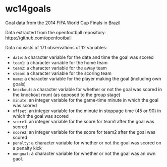 wc14goals
=========

Goal data from the 2014 FIFA World Cup Finals in Brazil

Data extracted from the openfootball repository: https://github.com/openfootball

Data consists of 171 observations of 12 variables:

* `date`: a character variable for the date and time the goal was scored
* `team1`: a character variable for the home team
* `team2`: a character variable for the away team
* `steam`: a character variable for the scoring team
* `name`: a character variable for the player making the goal (including own goals)
* `knockout`: a character variable for whether or not the goal was scored in the knockout rount (as opposed to the group stage)
* `minute`: an integer variable for the game-time minute in which the goal was scored
* `offset`: an integer variable for the minute in stoppage time (45 or 90) in which the goal was scored
* `score1`: an integer variable for the score for team1 after the goal was scored
* `score2`: an integer variable for the score for team2 after the goal was scored
* `penalty`: a character variable for whether or not the goal was scored on a penalty kick
* `owngoal`: a character variable for whether or not the goal was an own gaol.


